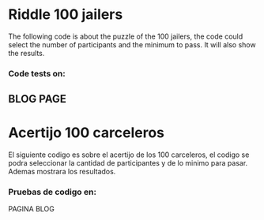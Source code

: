 # Riddle 100 jailers
The following code is about the puzzle of the 100 jailers,
the code could select the number of participants and
the minimum to pass.
It will also show the results.
### Code tests on:
BLOG PAGE
----
# Acertijo 100 carceleros
El siguiente codigo es sobre el acertijo de los 100 carceleros, 
el codigo se podra seleccionar la cantidad de participantes y de
lo minimo para pasar.
Ademas mostrara los resultados.
### Pruebas de codigo en:
PAGINA BLOG